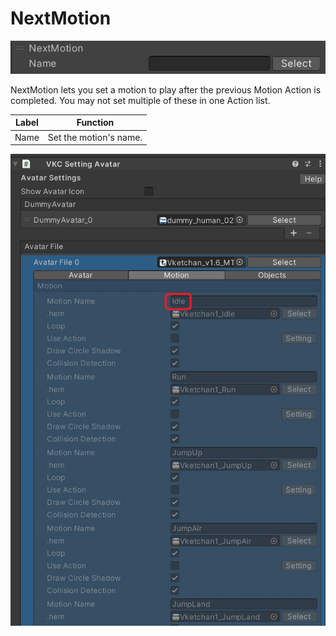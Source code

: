 
# NextMotion
![NextMotion](img/NextMotion.jpg)

NextMotion lets you set a motion to play after the previous Motion Action is completed. You may not set multiple of these in one Action list.

|  Label |  Function  |
| ----   | ---- |
| Name | Set the motion's name. |

![MotionNameInAvatar](img/MotionNameInAvatar.jpg)